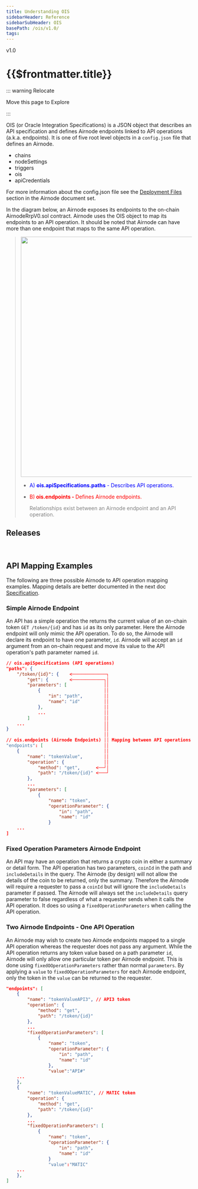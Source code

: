 ```yaml
---
title: Understanding OIS
sidebarHeader: Reference
sidebarSubHeader: OIS
basePath: /ois/v1.0/
tags:
---
```


<VersionWarning/>

<PageHeader>v1.0</PageHeader>

# {{$frontmatter.title}}

::: warning Relocate

Move this page to Explore

:::

OIS (or Oracle Integration Specifications) is a JSON object that describes an
API specification and defines Airnode endpoints linked to API operations (a.k.a.
endpoints). It is one of five root level objects in a `config.json` file that
defines an Airnode.

- chains
- nodeSettings
- triggers
- ois
- apiCredentials

For more information about the config.json file see the
[Deployment Files](/airnode/v0.7/reference/deployment-files/config-json.md)
section in the Airnode document set.

In the diagram below, an Airnode exposes its endpoints to the on-chain
AirnodeRrpV0.sol contract. Airnode uses the OIS object to map its endpoints to
an API operation. It should be noted that Airnode can have more than one
endpoint that maps to the same API operation.

> <img src="./assets/images/ois-overview-extended.png" width="650px"/>
>
> - <p class="diagram-line" style="color:blue;">A) <b>ois.apiSpecifications.paths</b> -  Describes API operations.</p>
> - <p class="diagram-line" style="color:red;margin-top:10px;">B)<b> ois.endpoints -  </b>Defines Airnode endpoints.</p>
>   <p class="diagram-line" style="color:gray;margin-top:10px;">Relationships exist between an Airnode endpoint and an API operation.</p>

## Releases

<br/>
<!--OisAirnodeVersions/-->

## API Mapping Examples

The following are three possible Airnode to API operation mapping examples.
Mapping details are better documented in the next doc [Specification](./ois.md).

### Simple Airnode Endpoint

An API has a simple operation the returns the current value of an on-chain token
`GET /token/{id}` and has `id` as its only parameter. Here the Airnode endpoint
will only mimic the API operation. To do so, the Airnode will declare its
endpoint to have one parameter, `id`. Airnode will accept an `id` argument from
an on-chain request and move its value to the API operation's path parameter
named `id`.

```json
// ois.apiSpecifications (API operations)
"paths": {
    "/token/{id}": {    <─────────────┐
        "get": {        <────────────┐│
        "parameters": [              ││
            {                        ││
                "in": "path",        ││
                "name": "id"         ││
            },                       ││
            ...                      ││
        ]                            ││
    ...                              ││
}                                    ││
                                     ││
// ois.endpoints (Airnode Endpoints) ││ Mapping between API operations and Airnode endpoints.
"endpoints": [                       ││
    {                                ││
        "name": "tokenValue",        ││
        "operation": {               ││
            "method": "get",      <──┘│
            "path": "/token/{id}" <───┘
        },
        ...
        "parameters": [
            {
                "name": "token",
                "operationParameter": {
                    "in": "path",
                    "name": "id"
                }
    ...
]
```

### Fixed Operation Parameters Airnode Endpoint

An API may have an operation that returns a crypto coin in either a summary or
detail form. The API operation has two parameters, `coinId` in the path and
`includeDetails` in the query. The Airnode (by design) will not allow the
details of the coin to be returned, only the summary. Therefore the Airnode will
require a requester to pass a `coinId` but will ignore the `includeDetails`
parameter if passed. The Airnode will always set the `includeDetails` query
parameter to false regardless of what a requester sends when it calls the API
operation. It does so using a `fixedOperationParameters` when calling the API
operation.

### Two Airnode Endpoints - One API Operation

An Airnode may wish to create two Airnode endpoints mapped to a single API
operation whereas the requester does not pass any argument. While the API
operation returns any token value based on a path parameter `id`, Airnode will
only allow one particular token per Airnode endpoint. This is done using
`fixedOOperationParameters` rather than normal `parameters`. By applying a
`value` to `fixedOOperationParameters` for each Airnode endpoint, only the token
in the `value` can be returned to the requester.

```json
"endpoints": [
    {
        "name": "tokenValueAPI3", // API3 token
        "operation": {
            "method": "get",
            "path": "/token/{id}"
        },
        ...
        "fixedOperationParameters": [
            {
                "name": "token",
                "operationParameter": {
                    "in": "path",
                    "name": "id"
                },
                "value":"API#"
    ...
    },
    {
        "name": "tokenValueMATIC", // MATIC token
        "operation": {
            "method": "get",
            "path": "/token/{id}"
        },
        ...
        "fixedOperationParameters": [
            {
                "name": "token",
                "operationParameter": {
                    "in": "path",
                    "name": "id"
                }
                "value":"MATIC"
    ...
    },
]
```
